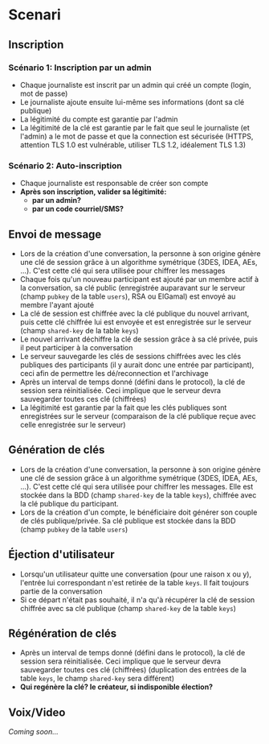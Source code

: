 # Scenari

## Inscription

### Scénario 1: Inscription par un admin

- Chaque journaliste est inscrit par un admin qui créé un compte (login, mot de passe)
- Le journaliste ajoute ensuite lui-même ses informations (dont sa clé publique)
- La légitimité du compte est garantie par l'admin
- La légitimité de la clé est garantie par le fait que seul le journaliste (et l'admin) a le mot de passe et que la connection est sécurisée (HTTPS, attention TLS 1.0 est vulnérable, utiliser TLS 1.2, idéalement TLS 1.3)

### Scénario 2: Auto-inscription

- Chaque journaliste est responsable de créer son compte
- **Après son inscription, valider sa légitimité:**
  - **par un admin?**
  - **par un code courriel/SMS?**

## Envoi de message

- Lors de la création d'une conversation, la personne à son origine génère une clé de session grâce à un algorithme symétrique (3DES, IDEA, AEs, ...). C'est cette clé qui sera utilisée pour chiffrer les messages
- Chaque fois qu'un nouveau participant est ajouté par un membre actif à la conversation, sa clé public (enregistrée auparavant sur le serveur (champ `pubkey` de la table `users`), RSA ou ElGamal) est envoyé au membre l'ayant ajouté
- La clé de session est chiffrée avec la clé publique du nouvel arrivant, puis cette clé chiffrée lui est envoyée et est enregistrée sur le serveur (champ `shared-key` de la table `keys`)
- Le nouvel arrivant déchiffre la clé de session grâce à sa clé privée, puis il peut participer à la conversation
- Le serveur sauvegarde les clés de sessions chiffrées avec les clés publiques des participants (il y aurait donc une entrée par participant), ceci afin de permettre les dé/reconnection et l'archivage
- Après un interval de temps donné (défini dans le protocol), la clé de session sera réinitialisée. Ceci implique que le serveur devra sauvegarder toutes ces clé (chiffrées)
- La légitimité est garantie par la fait que les clés publiques sont enregistrées sur le serveur (comparaison de la clé publique reçue avec celle enregistrée sur le serveur)

## Génération de clés

- Lors de la création d'une conversation, la personne à son origine génère une clé de session grâce à un algorithme symétrique (3DES, IDEA, AEs, ...). C'est cette clé qui sera utilisée pour chiffrer les messages. Elle est stockée dans la BDD (champ `shared-key` de la table `keys`), chiffrée avec la clé publique du participant.
- Lors de la création d'un compte, le bénéficiaire doit générer son couple de clés publique/privée. Sa clé publique est stockée dans la BDD (champ `pubkey` de la table `users`)

## Éjection d'utilisateur

- Lorsqu'un utilisateur quitte une conversation (pour une raison x ou y), l'entrée lui correspondant n'est retirée de la table `keys`. Il fait toujours partie de la conversation
- Si ce départ n'était pas souhaité, il n'a qu'à récupérer la clé de session chiffrée avec sa clé publique (champ `shared-key` de la table `keys`)

## Régénération de clés

- Après un interval de temps donné (défini dans le protocol), la clé de session sera réinitialisée. Ceci implique que le serveur devra sauvegarder toutes ces clé (chiffrées) (duplication des entrées de la table `keys`, le champ `shared-key` sera différent)
- **Qui regénère la clé? le créateur, si indisponible élection?**

## Voix/Video

*Coming soon...*
